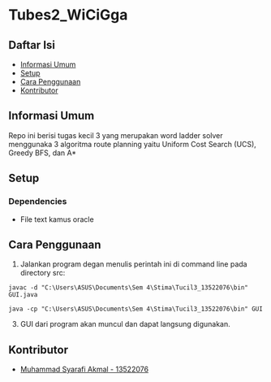 # Tubes2_WiCiGga

## Daftar Isi
- [Informasi Umum](#informasi-umum)
- [Setup](#setup)
- [Cara Penggunaan](#cara-penggunaan)
- [Kontributor](#kontributor)

## Informasi Umum

Repo ini berisi tugas kecil 3 yang merupakan word ladder solver menggunaka 3 algoritma route planning yaitu Uniform Cost Search (UCS), Greedy BFS, dan A*

## Setup

### Dependencies

- File text kamus oracle

## Cara Penggunaan

1. Jalankan program degan menulis perintah ini di command line pada directory src:
```
javac -d "C:\Users\ASUS\Documents\Sem 4\Stima\Tucil3_13522076\bin" GUI.java
```
```
java -cp "C:\Users\ASUS\Documents\Sem 4\Stima\Tucil3_13522076\bin" GUI
```
3. GUI dari program akan muncul dan dapat langsung digunakan.


## Kontributor
- [Muhammad Syarafi Akmal - 13522076](https://github.com/Akmal2205)
